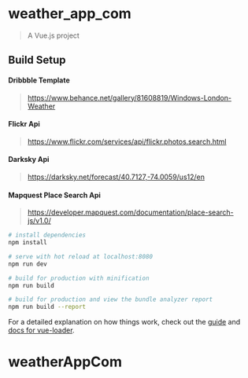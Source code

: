# weather_app_com

> A Vue.js project

## Build Setup

#### Dribbble Template
> https://www.behance.net/gallery/81608819/Windows-London-Weather
#### Flickr Api
> https://www.flickr.com/services/api/flickr.photos.search.html
#### Darksky Api
> https://darksky.net/forecast/40.7127,-74.0059/us12/en
#### Mapquest Place Search Api
> https://developer.mapquest.com/documentation/place-search-js/v1.0/
``` bash
# install dependencies
npm install

# serve with hot reload at localhost:8080
npm run dev

# build for production with minification
npm run build

# build for production and view the bundle analyzer report
npm run build --report
```

For a detailed explanation on how things work, check out the [guide](http://vuejs-templates.github.io/webpack/) and [docs for vue-loader](http://vuejs.github.io/vue-loader).
# weatherAppCom

